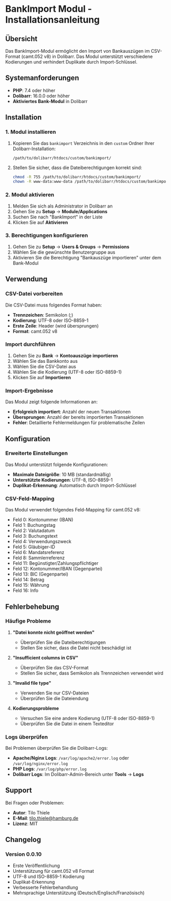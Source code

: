# BankImport Modul - Installationsanleitung

## Übersicht

Das BankImport-Modul ermöglicht den Import von Bankauszügen im CSV-Format (camt.052 v8) in Dolibarr. Das Modul unterstützt verschiedene Kodierungen und verhindert Duplikate durch Import-Schlüssel.

## Systemanforderungen

- **PHP**: 7.4 oder höher
- **Dolibarr**: 16.0.0 oder höher
- **Aktiviertes Bank-Modul** in Dolibarr

## Installation

### 1. Modul installieren

1. Kopieren Sie das `bankimport` Verzeichnis in den `custom` Ordner Ihrer Dolibarr-Installation:
   ```
   /path/to/dolibarr/htdocs/custom/bankimport/
   ```

2. Stellen Sie sicher, dass die Dateiberechtigungen korrekt sind:
   ```bash
   chmod -R 755 /path/to/dolibarr/htdocs/custom/bankimport/
   chown -R www-data:www-data /path/to/dolibarr/htdocs/custom/bankimport/
   ```

### 2. Modul aktivieren

1. Melden Sie sich als Administrator in Dolibarr an
2. Gehen Sie zu **Setup** → **Module/Applications**
3. Suchen Sie nach "BankImport" in der Liste
4. Klicken Sie auf **Aktivieren**

### 3. Berechtigungen konfigurieren

1. Gehen Sie zu **Setup** → **Users & Groups** → **Permissions**
2. Wählen Sie die gewünschte Benutzergruppe aus
3. Aktivieren Sie die Berechtigung "Bankauszüge importieren" unter dem Bank-Modul

## Verwendung

### CSV-Datei vorbereiten

Die CSV-Datei muss folgendes Format haben:
- **Trennzeichen**: Semikolon (;)
- **Kodierung**: UTF-8 oder ISO-8859-1
- **Erste Zeile**: Header (wird übersprungen)
- **Format**: camt.052 v8

### Import durchführen

1. Gehen Sie zu **Bank** → **Kontoauszüge importieren**
2. Wählen Sie das Bankkonto aus
3. Wählen Sie die CSV-Datei aus
4. Wählen Sie die Kodierung (UTF-8 oder ISO-8859-1)
5. Klicken Sie auf **Importieren**

### Import-Ergebnisse

Das Modul zeigt folgende Informationen an:
- **Erfolgreich importiert**: Anzahl der neuen Transaktionen
- **Übersprungen**: Anzahl der bereits importierten Transaktionen
- **Fehler**: Detaillierte Fehlermeldungen für problematische Zeilen

## Konfiguration

### Erweiterte Einstellungen

Das Modul unterstützt folgende Konfigurationen:
- **Maximale Dateigröße**: 10 MB (standardmäßig)
- **Unterstützte Kodierungen**: UTF-8, ISO-8859-1
- **Duplikat-Erkennung**: Automatisch durch Import-Schlüssel

### CSV-Feld-Mapping

Das Modul verwendet folgendes Feld-Mapping für camt.052 v8:
- Feld 0: Kontonummer (IBAN)
- Feld 1: Buchungstag
- Feld 2: Valutadatum
- Feld 3: Buchungstext
- Feld 4: Verwendungszweck
- Feld 5: Gläubiger-ID
- Feld 6: Mandatsreferenz
- Feld 8: Sammlerreferenz
- Feld 11: Begünstigter/Zahlungspflichtiger
- Feld 12: Kontonummer/IBAN (Gegenpartei)
- Feld 13: BIC (Gegenpartei)
- Feld 14: Betrag
- Feld 15: Währung
- Feld 16: Info

## Fehlerbehebung

### Häufige Probleme

1. **"Datei konnte nicht geöffnet werden"**
   - Überprüfen Sie die Dateiberechtigungen
   - Stellen Sie sicher, dass die Datei nicht beschädigt ist

2. **"Insufficient columns in CSV"**
   - Überprüfen Sie das CSV-Format
   - Stellen Sie sicher, dass Semikolon als Trennzeichen verwendet wird

3. **"Invalid file type"**
   - Verwenden Sie nur CSV-Dateien
   - Überprüfen Sie die Dateiendung

4. **Kodierungsprobleme**
   - Versuchen Sie eine andere Kodierung (UTF-8 oder ISO-8859-1)
   - Überprüfen Sie die Datei in einem Texteditor

### Logs überprüfen

Bei Problemen überprüfen Sie die Dolibarr-Logs:
- **Apache/Nginx Logs**: `/var/log/apache2/error.log` oder `/var/log/nginx/error.log`
- **PHP Logs**: `/var/log/php/error.log`
- **Dolibarr Logs**: Im Dolibarr-Admin-Bereich unter **Tools** → **Logs**

## Support

Bei Fragen oder Problemen:
- **Autor**: Tilo Thiele
- **E-Mail**: tilo.thiele@hamburg.de
- **Lizenz**: MIT

## Changelog

### Version 0.0.10
- Erste Veröffentlichung
- Unterstützung für camt.052 v8 Format
- UTF-8 und ISO-8859-1 Kodierung
- Duplikat-Erkennung
- Verbesserte Fehlerbehandlung
- Mehrsprachige Unterstützung (Deutsch/Englisch/Französisch)

